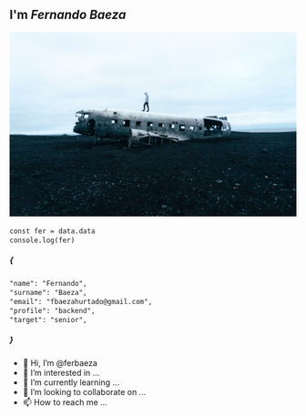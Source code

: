 ## I'm _Fernando Baeza_

![logo](./files/plane.jpg)

```node
const fer = data.data
console.log(fer)
```



##### {

    "name": "Fernando",
    "surname": "Baeza",
    "email": "fbaezahurtado@gmail.com",
    "profile": "backend",
    "target": "senior",

##### }

- 👋 Hi, I’m @ferbaeza
- 👀 I’m interested in ...
- 🌱 I’m currently learning ...
- 💞️ I’m looking to collaborate on ...
- 📫 How to reach me ...

<!---
ferbaeza/ferbaeza is a ✨ special ✨ repository because its `README.md` (this file) appears on your GitHub profile.
You can click the Preview link to take a look at your changes.
--->
